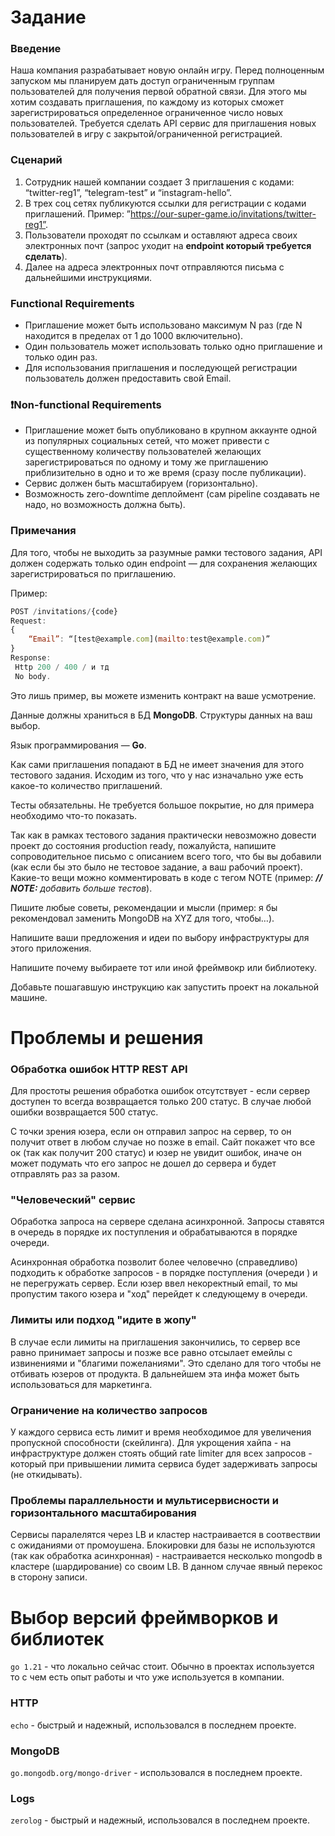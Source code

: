 # Задание
### Введение

Наша компания разрабатывает новую онлайн игру. Перед полноценным запуском мы планируем дать доступ ограниченным группам пользователей для получения первой обратной связи. Для этого мы хотим создавать приглашения, по каждому из которых сможет зарегистрироваться определенное ограниченное число новых пользователей. Требуется сделать API сервис для приглашения новых пользователей в игру с закрытой/ограниченной регистрацией.

### Сценарий

1. Сотрудник нашей компании создает 3 приглашения с кодами: “twitter-reg1”, “telegram-test” и “instagram-hello”.
2. В трех соц сетях публикуются ссылки для регистрации с кодами приглашений. Пример: ”https://our-super-game.io/invitations/twitter-reg1”.
3. Пользователи проходят по ссылкам и оставляют адреса своих электронных почт (запрос уходит на **endpoint который требуется сделать**).
4. Далее на адреса электронных почт отправляются письма с дальнейшими инструкциями.

### Functional Requirements

- Приглашение может быть использовано максимум N раз (где N находится в пределах от 1 до 1000 включительно).
- Один пользователь может использовать только одно приглашение и только один раз.
- Для использования приглашения и последующей регистрации пользователь должен предоставить свой Email.

### ❗️Non-functional Requirements

- Приглашение может быть опубликовано в крупном аккаунте одной из популярных социальных сетей, что может привести с существенному количеству пользователей желающих зарегистрироваться по одному и тому же приглашению приблизительно в одно и то же время (сразу после публикации).
- Сервис должен быть масштабируем (горизонтально).
- Возможность zero-downtime деплоймент (сам pipeline создавать не надо, но возможность должна быть).

### Примечания

Для того, чтобы не выходить за разумные рамки тестового задания, API должен содержать только один endpoint — для сохранения желающих зарегистрироваться по приглашению.

Пример:

```jsx
POST /invitations/{code}
Request: 
{
 	“Email”: “[test@example.com](mailto:test@example.com)” 
}
Response: 
 Http 200 / 400 / и тд
 No body.
```

Это лишь пример, вы можете изменить контракт на ваше усмотрение.

Данные должны храниться в БД **MongoDB**. Структуры данных на ваш выбор.

Язык программирования — **Go**.

Как сами приглашения попадают в БД не имеет значения для этого тестового задания. Исходим из того, что у нас изначально уже есть какое-то количество приглашений.

Тесты обязательны. Не требуется большое покрытие, но для примера необходимо что-то показать.

Так как в рамках тестового задания практически невозможно довести проект до состояния production ready, пожалуйста, напишите сопроводительное письмо с описанием всего того, что бы вы добавили (как если бы это было не тестовое задание, а ваш рабочий проект). Какие-то вещи можно комментировать в коде с тегом NOTE (пример: ***// NOTE:** добавить больше тестов*).

Пишите любые советы, рекомендации и мысли (пример: я бы рекомендовал заменить MongoDB на XYZ для того, чтобы…).

Напишите ваши предложения и идеи по выбору инфраструктуры для этого приложения.

Напишите почему выбираете тот или иной фреймвокр или библиотеку.

Добавьте пошагавшую инструкцию как запустить проект на локальной машине.

# Проблемы и решения

### Обработка ошибок HTTP REST API

Для простоты решения обработка ошибок отсутствует - если сервер доступен то всегда возвращается только 200 статус. В случае любой ошибки возвращается 500 статус.

С точки зрения юзера, если он отправил запрос на сервер, то он получит ответ в любом случае но позже в email. Сайт покажет что все ок (так как получит 200 статус) и юзер не увидит ошибок, иначе он может подумать что его запрос не дошел до сервера и будет отправлять раз за разом.

### "Человеческий" сервис

Обработка запроса на сервере сделана асинхронной. Запросы ставятся в очередь в порядке их поступления и обрабатываются в порядке очереди. 

Асинхронная обработка позволит более человечно (справедливо) подходить к обработке запросов - в порядке поступления (очереди ) и не перегружать сервер. Если юзер ввел некоректный email, то мы пропустим такого юзера и "ход"  перейдет к следующему в очереди.


### Лимиты или подход "идите в жопу"

В случае если лимиты на приглашения закончились, то сервер все равно принимает запросы и позже все равно отсылает емейлы с извинениями и "благими пожеланиями". Это сделано для того чтобы не отбивать юзеров от продукта. В дальнейшем эта инфа может быть использоваться для маркетинга.

### Ограничение на количество запросов

У каждого сервиса есть лимит и время необходимое для увеличения пропускной способности (скейлинга). Для укрощения хайпа - на инфраструктуре должен стоять общий rate limiter для всех запросов - который при привышении лимита сервиса будет задерживать запросы (не откидывать).

### Проблемы параллельности и мультисервисности и горизонтального масштабирования

Сервисы паралелятся через LB и кластер настраивается в соотвествии с ожиданиями от промоушена. 
Блокировки для базы не используются (так как обработка асинхронная) - настраивается несколько mongodb в кластере (шардирование) со своим LB. В данном случае явный перекос в сторону записи.


# Выбор версий фреймворков и библиотек

`go 1.21` - что локально сейчас стоит.
Обычно в проектах используется то с чем есть опыт работы и что уже используется в компании.

### HTTP 

`echo` - быстрый и надежный, использовался в последнем проекте.

### MongoDB

`go.mongodb.org/mongo-driver` - использовался в последнем проекте.

### Logs

`zerolog` - быстрый и надежный, использовался в последнем проекте.
	
